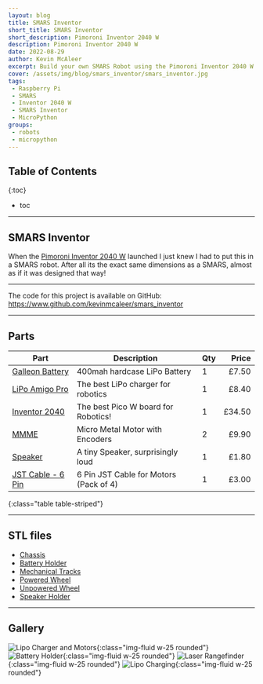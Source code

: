 ```yaml
---
layout: blog
title: SMARS Inventor
short_title: SMARS Inventor
short_description: Pimoroni Inventor 2040 W
description: Pimoroni Inventor 2040 W
date: 2022-08-29
author: Kevin McAleer
excerpt: Build your own SMARS Robot using the Pimoroni Inventor 2040 W
cover: /assets/img/blog/smars_inventor/smars_inventor.jpg
tags:
 - Raspberry Pi
 - SMARS
 - Inventor 2040 W
 - SMARS Inventor
 - MicroPython
groups:
 - robots
 - micropython 
---
```


## Table of Contents

{:toc}
* toc

---

## SMARS Inventor

When the [Pimoroni Inventor 2040 W](/reviews/inventor-2040w) launched I just knew I had to put this in a SMARS robot. After all its the exact same dimensions as a SMARS, almost as if it was designed that way!

---

The code for this project is available on GitHub: <https://www.github.com/kevinmcaleer/smars_inventor>

---

## Parts

Part                                                                                            | Description                         | Qty |  Price
------------------------------------------------------------------------------------------------|-------------------------------------|-----|------:
[Galleon Battery](https://shop.pimoroni.com/products/galleon-400mah-battery)                    | 400mah hardcase LiPo Battery        | 1   |  £7.50
[LiPo Amigo Pro](https://shop.pimoroni.com/products/lipo-amigo)                                 | The best LiPo charger for robotics  | 1   |  £8.40
[Inventor 2040](https://shop.pimoroni.com/products/inventor-2040-w)                             | The best Pico W board for Robotics! | 1   | £34.50
[MMME](https://shop.pimoroni.com/products/micro-metal-gearmotor-with-micro-metal-motor-encoder) | Micro Metal Motor with Encoders     | 2   |  £9.90
[Speaker](https://shop.pimoroni.com/products/mini-speaker-8-1w)                                 | A tiny Speaker, surprisingly loud   | 1   |  £1.80
[JST Cable - 6 Pin](https://shop.pimoroni.com/products/jst-sh-cable-6-pin) | 6 Pin JST Cable for Motors (Pack of 4) | 1 |£3.00
{:class="table table-striped"}

---

## STL files

* [Chassis](/assets/stl/smars_inventor/chassis.stl)
* [Battery Holder](/assets/stl/smars_inventor/battery_holder.stl)
* [Mechanical Tracks](/assets/stl/smars_inventor/track.stl)
* [Powered Wheel](/assets/stl/smars_inventor/powered_wheel.stl)
* [Unpowered Wheel](/assets/stl/smars_inventor/unpowered_wheel.stl)
* [Speaker Holder](/assets/stl/smars_inventor/speaker_holder.stl)

---

## Gallery

![Lipo Charger and Motors](/assets/img/blog/smars_inventor/battery_and_motors.jpg){:class="img-fluid w-25 rounded"}
![Battery Holder](/assets/img/blog/smars_inventor/battery_holder.jpg){:class="img-fluid w-25 rounded"}
![Laser Rangefinder](/assets/img/blog/smars_inventor/laser_rangefinder.jpg){:class="img-fluid w-25 rounded"}
![Lipo Charging](/assets/img/blog/smars_inventor/lipo_charging.jpg){:class="img-fluid w-25 rounded"}

